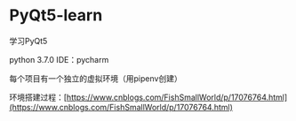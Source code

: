 # PyQt5-learn

学习PyQt5

python 3.7.0 IDE：pycharm

每个项目有一个独立的虚拟环境（用pipenv创建）

环境搭建过程：[https://www.cnblogs.com/FishSmallWorld/p/17076764.html](https://www.cnblogs.com/FishSmallWorld/p/17076764.html)

